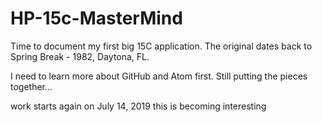 # HP-15c-MasterMind

Time to document my first big 15C application. The original dates back to Spring Break - 1982, Daytona, FL.

I need to learn more about GitHub and Atom first.
Still putting the pieces together...

work starts again on July 14, 2019
this is becoming interesting
